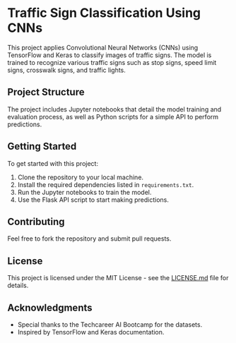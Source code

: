 

# Traffic Sign Classification Using CNNs

This project applies Convolutional Neural Networks (CNNs) using TensorFlow and Keras to classify images of traffic signs. The model is trained to recognize various traffic signs such as stop signs, speed limit signs, crosswalk signs, and traffic lights.

## Project Structure

The project includes Jupyter notebooks that detail the model training and evaluation process, as well as Python scripts for a simple API to perform predictions.

## Getting Started

To get started with this project:

1. Clone the repository to your local machine.
2. Install the required dependencies listed in `requirements.txt`.
3. Run the Jupyter notebooks to train the model.
4. Use the Flask API script to start making predictions.

## Contributing

Feel free to fork the repository and submit pull requests.

## License

This project is licensed under the MIT License - see the [LICENSE.md](LICENSE) file for details.

## Acknowledgments

* Special thanks to the Techcareer AI Bootcamp for the datasets.
* Inspired by TensorFlow and Keras documentation.
